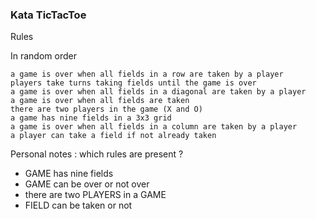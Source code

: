 ### Kata TicTacToe
Rules

In random order

    a game is over when all fields in a row are taken by a player
    players take turns taking fields until the game is over
    a game is over when all fields in a diagonal are taken by a player
    a game is over when all fields are taken
    there are two players in the game (X and O)
    a game has nine fields in a 3x3 grid
    a game is over when all fields in a column are taken by a player
    a player can take a field if not already taken

Personal notes : which rules are present ?
* GAME has nine fields
* GAME can be over or not over
* there are two PLAYERS in a GAME
* FIELD can be taken or not